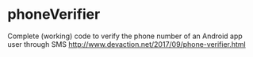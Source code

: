 # phoneVerifier
Complete (working) code to verify the phone number of an Android app user through SMS
http://www.devaction.net/2017/09/phone-verifier.html 
